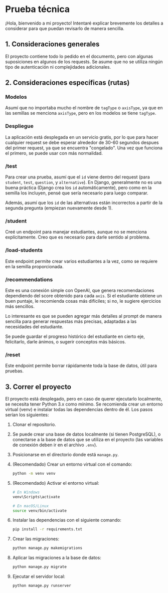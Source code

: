 # Prueba técnica

¡Hola, bienvenido a mi proyecto! Intentaré explicar brevemente los detalles a considerar para que puedan revisarlo de manera sencilla.

## 1. Consideraciones generales

El proyecto contiene todo lo pedido en el documento, pero con algunas suposiciones en algunos de los requests. Se asume que no se utiliza ningún tipo de autenticación ni complejidades adicionales.

## 2. Consideraciones específicas (rutas)

### Modelos

Asumí que no importaba mucho el nombre de `tagType` o `axisType`, ya que en las semillas se menciona `axisType`, pero en los modelos se tiene `tagType`.

### Despliegue

La aplicación está desplegada en un servicio gratis, por lo que para hacer cualquier request se debe esperar alrededor de 30-60 segundos despues del primer request, ya que se encuentra "congelado". Una vez que funciona el primero, se puede usar con más normalidad.

### /test

Para crear una prueba, asumí que el `id` viene dentro del request (para `student`, `test`, `question`, y `alternative`). En Django, generalmente no es una buena práctica (Django crea los `id` automáticamente), pero como en la semilla los incluyen, pensé que sería necesario para luego comparar.

Además, asumí que los `id` de las alternativas están incorrectos a partir de la segunda pregunta (empiezan nuevamente desde 1).

### /student

Creé un endpoint para manejar estudiantes, aunque no se menciona explícitamente. Creo que es necesario para darle sentido al problema.

### /load-students

Este endpoint permite crear varios estudiantes a la vez, como se requiere en la semilla proporcionada.

### /recommendations

Este es una conexión simple con OpenAI, que genera recomendaciones dependiendo del score obtenido para cada `axis`. Si el estudiante obtiene un buen puntaje, le recomienda cosas más difíciles; si no, le sugiere ejercicios más sencillos.

Lo interesante es que se pueden agregar más detalles al prompt de manera sencilla para generar respuestas más precisas, adaptadas a las necesidades del estudiante.

Se puede guardar el progreso histórico del estudiante en cierto eje, felicitarlo, darle ánimos, o sugerir conceptos más básicos.

### /reset

Este endpoint permite borrar rápidamente toda la base de datos, útil para pruebas.

## 3. Correr el proyecto

El proyecto está desplegado, pero en caso de querer ejecutarlo localmente, se necesita tener Python 3.x como mínimo. Se recomienda crear un entorno virtual (venv) e instalar todas las dependencias dentro de él. Los pasos serían los siguientes:

1. Clonar el repositorio.
2. Se puede crear una base de datos localmente (si tienen PostgreSQL), o conectarse a la base de datos que se utiliza en el proyecto (las variables de conexión deben ir en el archivo `.env`).
3. Posicionarse en el directorio donde está `manage.py`.
4. (Recomendado) Crear un entorno virtual con el comando:

   ```bash
   python -m venv venv
   ```

5. (Recomendado) Activar el entorno virtual:

   ```bash
   # En Windows
   venv\Scripts\activate

   # En macOS/Linux
   source venv/bin/activate
   ```

6. Instalar las dependencias con el siguiente comando:

   ```bash
   pip install -r requirements.txt
   ```

7. Crear las migraciones:

   ```bash
   python manage.py makemigrations
   ```

8. Aplicar las migraciones a la base de datos:

   ```bash
   python manage.py migrate
   ```

9. Ejecutar el servidor local:

   ```bash
   python manage.py runserver
   ```
